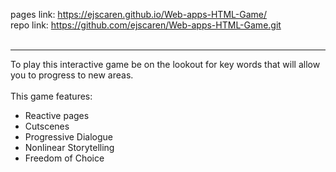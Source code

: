 pages link: https://ejscaren.github.io/Web-apps-HTML-Game/
<br>
repo link: https://github.com/ejscaren/Web-apps-HTML-Game.git
<br><br><hr>
To play this interactive game be on the lookout for key words that will allow you to progress to new areas.
<br><br>
This game features: <br>
<ul> 
  <li>Reactive pages</li>
  <li>Cutscenes</li>
  <li>Progressive Dialogue</li>
  <li>Nonlinear Storytelling</li>
  <li>Freedom of Choice</li>
</ul>

